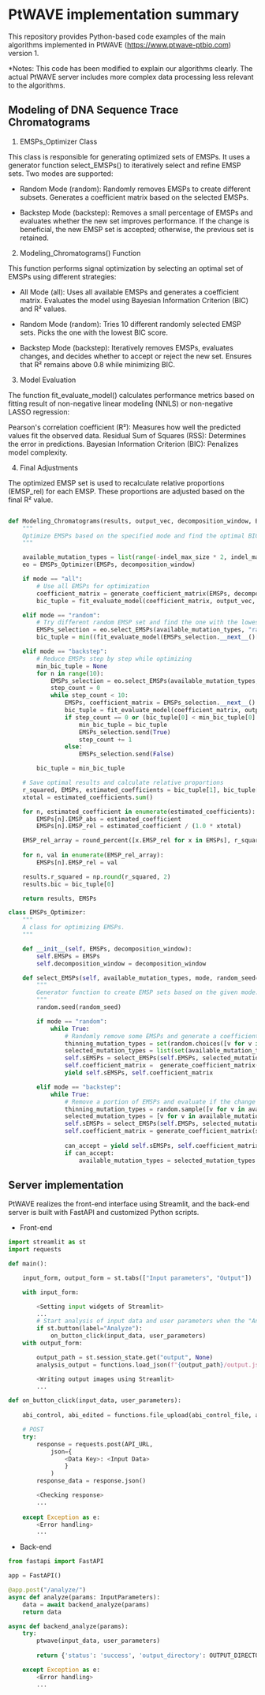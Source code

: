 # PtWAVE implementation summary

This repository provides Python-based code examples of the main algorithms implemented in PtWAVE (https://www.ptwave-ptbio.com) version 1.

*Notes: This code has been modified to explain our algorithms clearly. The actual PtWAVE server includes more complex data processing less relevant to the algorithms.

## Modeling of DNA Sequence Trace Chromatograms

1. EMSPs_Optimizer Class

This class is responsible for generating optimized sets of EMSPs. It uses a generator function select_EMSPs() to iteratively select and refine EMSP sets. Two modes are supported:

- Random Mode (random):
Randomly removes EMSPs to create different subsets.
Generates a coefficient matrix based on the selected EMSPs.

- Backstep Mode (backstep):
Removes a small percentage of EMSPs and evaluates whether the new set improves performance.
If the change is beneficial, the new EMSP set is accepted; otherwise, the previous set is retained.

2. Modeling_Chromatograms() Function

This function performs signal optimization by selecting an optimal set of EMSPs using different strategies:

- All Mode (all):
Uses all available EMSPs and generates a coefficient matrix.
Evaluates the model using Bayesian Information Criterion (BIC) and R² values.

- Random Mode (random):
Tries 10 different randomly selected EMSP sets.
Picks the one with the lowest BIC score.

- Backstep Mode (backstep):
Iteratively removes EMSPs, evaluates changes, and decides whether to accept or reject the new set.
Ensures that R² remains above 0.8 while minimizing BIC.

3. Model Evaluation

The function fit_evaluate_model() calculates performance metrics based on fitting result of non-negative linear modeling (NNLS) or non-negative LASSO regression:

Pearson's correlation coefficient (R²): Measures how well the predicted values fit the observed data.
Residual Sum of Squares (RSS): Determines the error in predictions.
Bayesian Information Criterion (BIC): Penalizes model complexity.

4. Final Adjustments

The optimized EMSP set is used to recalculate relative proportions (EMSP_rel) for each EMSP.
These proportions are adjusted based on the final R² value.

```python

def Modeling_Chromatograms(results, output_vec, decomposition_window, EMSPs, indel_max_size, fitting_algorithm, mode=None):
    """
    Optimize EMSPs based on the specified mode and find the optimal BIC value.
    """

    available_mutation_types = list(range(-indel_max_size * 2, indel_max_size + 1))
    eo = EMSPs_Optimizer(EMSPs, decomposition_window)

    if mode == "all":
        # Use all EMSPs for optimization
        coefficient_matrix = generate_coefficient_matrix(EMSPs, decomposition_window)
        bic_tuple = fit_evaluate_model(coefficient_matrix, output_vec, fitting_algorithm)

    elif mode == "random":
        # Try different random EMSP set and find the one with the lowest BIC
        EMSPs_selection = eo.select_EMSPs(available_mutation_types, "random")
        bic_tuple = min((fit_evaluate_model(EMSPs_selection.__next__()[1], output_vec, fitting_algorithm) for _ in range(10)), key=lambda x: x[0])

    elif mode == "backstep":
        # Reduce EMSPs step by step while optimizing
        min_bic_tuple = None
        for n in range(10):
            EMSPs_selection = eo.select_EMSPs(available_mutation_types, "backstep", random_seed=n)
            step_count = 0
            while step_count < 10:
                EMSPs, coefficient_matrix = EMSPs_selection.__next__()
                bic_tuple = fit_evaluate_model(coefficient_matrix, output_vec, fitting_algorithm)
                if step_count == 0 or (bic_tuple[0] < min_bic_tuple[0] and bic_tuple[1] > 0.8):
                    min_bic_tuple = bic_tuple
                    EMSPs_selection.send(True)
                    step_count += 1
                else:
                    EMSPs_selection.send(False)

        bic_tuple = min_bic_tuple

    # Save optimal results and calculate relative proportions
    r_squared, EMSPs, estimated_coefficients = bic_tuple[1], bic_tuple[2], bic_tuple[3]
    xtotal = estimated_coefficients.sum()

    for n, estimated_coefficient in enumerate(estimated_coefficients):
        EMSPs[n].EMSP_abs = estimated_coefficient
        EMSPs[n].EMSP_rel = estimated_coefficient / (1.0 * xtotal)

    EMSP_rel_array = round_percent([x.EMSP_rel for x in EMSPs], r_squared)
    
    for n, val in enumerate(EMSP_rel_array):
        EMSPs[n].EMSP_rel = val

    results.r_squared = np.round(r_squared, 2)
    results.bic = bic_tuple[0]

    return results, EMSPs

class EMSPs_Optimizer:
    """
    A class for optimizing EMSPs.
    """

    def __init__(self, EMSPs, decomposition_window):
        self.EMSPs = EMSPs
        self.decomposition_window = decomposition_window

    def select_EMSPs(self, available_mutation_types, mode, random_seed=1):
        """
        Generator function to create EMSP sets based on the given mode.
        """
        random.seed(random_seed)

        if mode == "random":
            while True:
                # Randomly remove some EMSPs and generate a coefficient matrix
                thinning_mutation_types = set(random.choices([v for v in available_mutation_types if v not in [-1, 0, 1]], k=len(available_mutation_types) - <Thinning Number>))
                selected_mutation_types = list(set(available_mutation_types) - thinning_mutation_types)
                self.sEMSPs = select_EMSPs(self.EMSPs, selected_mutation_types)
                self.coefficient_matrix =  generate_coefficient_matrix(self.sEMSPs, self.decomposition_window)
                yield self.sEMSPs, self.coefficient_matrix

        elif mode == "backstep":
            while True:
                # Remove a portion of EMSPs and evaluate if the change is acceptable
                thinning_mutation_types = random.sample([v for v in available_mutation_types if v not in [-1, 0, 1]], k=int(len(available_mutation_types) * 0.1))
                selected_mutation_types = [v for v in available_mutation_types if v not in thinning_mutation_types]
                self.sEMSPs = select_EMSPs(self.EMSPs, selected_mutation_types)
                self.coefficient_matrix = generate_coefficient_matrix(sEMSPs, self.decomposition_window)
                
                can_accept = yield self.sEMSPs, self.coefficient_matrix
                if can_accept:
                    available_mutation_types = selected_mutation_types

```

## Server implementation

PtWAVE realizes the front-end interface using Streamlit, and the back-end server is built with FastAPI and customized Python scripts. 

- Front-end

```python
import streamlit as st
import requests

def main():

    input_form, output_form = st.tabs(["Input parameters", "Output"])

    with input_form:

        <Setting input widgets of Streamlit>
        ...
        # Start analysis of input data and user parameters when the "Analyze" button is clicked.
        if st.button(label="Analyze"):
            on_button_click(input_data, user_parameters)
    with output_form:

        output_path = st.session_state.get("output", None)
        analysis_output = functions.load_json(f"{output_path}/output.json")

        <Writing output images using Streamlit>
        ...

def on_button_click(input_data, user_parameters):
    
    abi_control, abi_edited = functions.file_upload(abi_control_file, abi_edited_file, directory_path)

    # POST
    try:
        response = requests.post(API_URL,
            json={
                <Data Key>: <Input Data>
                }
            )
        response_data = response.json()

        <Checking response>
        ...
    
    except Exception as e:
        <Error handling>
        ...
```

- Back-end

```python
from fastapi import FastAPI

app = FastAPI()

@app.post("/analyze/")
async def analyze(params: InputParameters):
    data = await backend_analyze(params)
    return data

async def backend_analyze(params):
    try:
        ptwave(input_data, user_parameters)
        
        return {'status': 'success', 'output_directory': OUTPUT_DIRECTORY}

    except Exception as e:
        <Error handling>
        ...
```